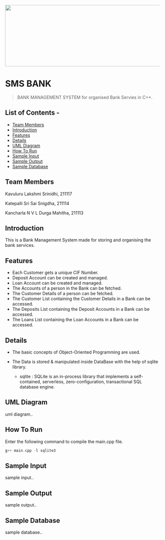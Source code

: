 
<p align="center">
  <img width="600" height="200" src=![SMS_logo1](https://user-images.githubusercontent.com/107610309/206563786-721bb7ab-0265-4fd0-b4ef-77b79f1e599f.jpeg)
>
</p>

# SMS BANK <!-- omit in toc -->

> BANK MANAGEMENT SYSTEM for organised Bank Servies in C++.

## List of Contents \-
- [Team Members](#team-members)
- [Introduction](#introduction)
- [Features](#features)
- [Details](#details)
- [UML Diagram](#uml-diagram)
- [How To Run](#how-to-run)
- [Sample Input](#sample-input)
- [Sample Output](#sample-output)
- [Sample Database](#sample-database)

## Team Members

 Kavuluru Lakshmi Srinidhi, 211117
 
 Katepalli Sri Sai Snigdha, 211114
 
 Kancharla N V L Durga Mahitha, 211113


## Introduction

This is a Bank Management System made for storing and organising the bank services.

## Features

- Each Customer gets a unique CIF Number.
- Deposit Account can be created and managed.
- Loan Account can be created and managed.
- The Accounts of a person in the Bank can be fetched.
- The Customer Details of a person can be fetched.
- The Customer List containing the Customer Details in a Bank can be accessed.
- The Deposits List containing the Deposit Accounts in a Bank can be accessed.
- The Loans List containing the Loan Accounts in a Bank can be accessed.

## Details


- The basic concepts of Object-Oriented Programming are used.

- The Data is stored & manipulated inside DataBase with the help of sqlite library.

  - sqlite : SQLite is an in-process library that implements a self-contained, serverless, zero-configuration, transactional SQL database engine.

## UML Diagram


uml diagram..

## How To Run

Enter the following command to compile the main.cpp file.


```a
g++ main.cpp -l sqlite3

```
## Sample Input


sample input..

## Sample Output


sample output..

## Sample Database


sample database..


